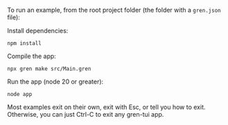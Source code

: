 To run an example, from the root project folder (the folder with a `gren.json` file):

Install dependencies:

```
npm install
```

Compile the app:

```
npx gren make src/Main.gren
```

Run the app (node 20 or greater):

```
node app
```

Most examples exit on their own, exit with Esc, or tell you how to exit.
Otherwise, you can just Ctrl-C to exit any gren-tui app.
